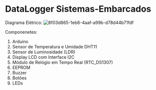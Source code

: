 # DataLogger Sistemas-Embarcados

Diagrama Elétrico:
![8f03d865-1eb6-4aaf-a99b-d78d44b71fdf](https://github.com/user-attachments/assets/60845388-3214-4ab0-9e5e-c119372d08ee)

Componenetes:

1. Arduino
2. Sensor de Temperatura e Umidade DHT11
3. Sensor de Luminosidade (LDR)
4. Display LCD com Interface I2C
5. Módulo de Relógio em Tempo Real (RTC_DS1307)
6. EEPROM
7. Buzzer
8. Botões
9. LEDs

